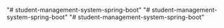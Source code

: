 "# student-management-system-spring-boot" 
"# student-management-system-spring-boot" 
"# student-management-system-spring-boot" 
